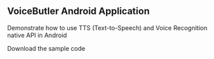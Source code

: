 ## VoiceButler Android Application ##
Demonstrate how to use TTS (Text-to-Speech) and Voice Recognition native API in Android

Download the sample code

